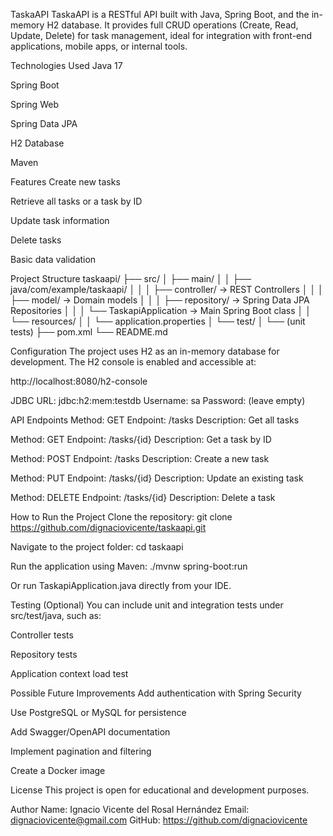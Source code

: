 TaskaAPI
TaskaAPI is a RESTful API built with Java, Spring Boot, and the in-memory H2 database. It provides full CRUD operations (Create, Read, Update, Delete) for task management, ideal for integration with front-end applications, mobile apps, or internal tools.

Technologies Used
Java 17

Spring Boot

Spring Web

Spring Data JPA

H2 Database

Maven

Features
Create new tasks

Retrieve all tasks or a task by ID

Update task information

Delete tasks

Basic data validation

Project Structure
taskaapi/
├── src/
│ ├── main/
│ │ ├── java/com/example/taskaapi/
│ │ │ ├── controller/ → REST Controllers
│ │ │ ├── model/ → Domain models
│ │ │ ├── repository/ → Spring Data JPA Repositories
│ │ │ └── TaskapiApplication → Main Spring Boot class
│ │ └── resources/
│ │ └── application.properties
│ └── test/
│ └── (unit tests)
├── pom.xml
└── README.md

Configuration
The project uses H2 as an in-memory database for development.
The H2 console is enabled and accessible at:

http://localhost:8080/h2-console

JDBC URL: jdbc:h2:mem:testdb
Username: sa
Password: (leave empty)

API Endpoints
Method: GET
Endpoint: /tasks
Description: Get all tasks

Method: GET
Endpoint: /tasks/{id}
Description: Get a task by ID

Method: POST
Endpoint: /tasks
Description: Create a new task

Method: PUT
Endpoint: /tasks/{id}
Description: Update an existing task

Method: DELETE
Endpoint: /tasks/{id}
Description: Delete a task

How to Run the Project
Clone the repository:
git clone https://github.com/dignaciovicente/taskaapi.git

Navigate to the project folder:
cd taskaapi

Run the application using Maven:
./mvnw spring-boot:run

Or run TaskapiApplication.java directly from your IDE.

Testing (Optional)
You can include unit and integration tests under src/test/java, such as:

Controller tests

Repository tests

Application context load test

Possible Future Improvements
Add authentication with Spring Security

Use PostgreSQL or MySQL for persistence

Add Swagger/OpenAPI documentation

Implement pagination and filtering

Create a Docker image

License
This project is open for educational and development purposes.

Author
Name: Ignacio Vicente del Rosal Hernández
Email: dignaciovicente@gmail.com
GitHub: https://github.com/dignaciovicente
